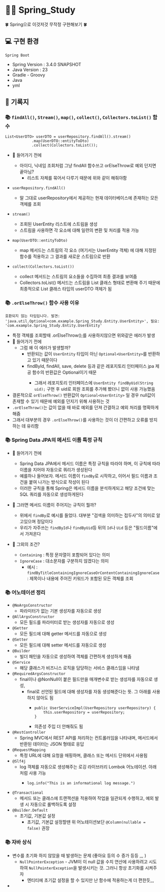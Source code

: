# 🧑‍💻 Spring_Study
🍀 Spring으로 이것저것 무작정 구현해보기 🍀

## 💻 구현 환경
`Spring Boot`
- Spring Version : 3.4.0 SNAPSHOT
- Java Version : 23
- Gradle - Groovy
- Java
- yml

## 📝 기록지
### 📚 `findAll()`, `Stream()`, `map()`, `collect()`, `Collectors.toList()` 함수
    List<UserDTO> userDTO = userRepository.findAll().stream()
                .map(UserDTO::entityToDto)
                .collect(Collectors.toList());
- 🤔 들어가기 전에
  - 아이디, 닉네임 조회처럼 그냥 findAll 함수쓰고 orElseThrow로 예외 던지면 끝아님?
    - 리스트 자체를 묶어서 다루기 때문에 위와 같이 해줘야함

- `userRepository.findAll()`
  - 말 그대로 userRepository에서 제공하는 현재 데이터베이스에 존재하는 모든 객체를 조회
- `stream()`
  - 조회된 UserEntity 리스트에 스트림을 생성
  - 스트림을 사용하면 각 요소에 대해 일련의 변환 및 처리를 적용 가능
- `map(UserDTO::entityToDto)`
  - map 메서드는 스트림의 각 요소 (여기서는 UserEntity 객체) 에 대해 지정된 함수를 적용하고 그 결과를 새로운 스트림으로 반환
- `collect(Collectors.toList())`
  - collect 메서드는 스트림의 요소들을 수집하여 최종 결과를 보여줌
  - Collectors.toList() 메서드는 스트림을 List<UserDTO> 클래스 형태로 변환해 주기 때문에 최종적으로 List<UserDTO> 클래스 타입의 userDTO 객체가 됨

### 📚 `.orElseThrow()` 함수 사용 이유
    호환되지 않는 타입입니다. 발견: 'java.util.Optional<com.example.Spring_Study.Entity.UserEntity>', 필요: 'com.example.Spring_Study.Entity.UserEntity'
- 특정 객체를 조회할때 .orElseThrow();를 사용하지않으면 위와같은 에러가 발생
- 🤔 들어가기 전에
  - 그럼 왜 이 에러가 발생할까?
    - 반환되는 값이 `UserEntity` 타입이 아닌 `Optional<UserEntity>`를 반환하고 있기 때문이다
    - findById, findAll, save, delete 등과 같은 레포지토리 인터페이스 jpa 제공 함수의 반환값은 Optional<UserEntity>이기 때문
      - 그래서 레포지토리 인터페이스에 `UserEntity findByUid(String uid);` 구현 후 uid로 회원 조회를 추가해 봤더니 없이 사용 가능했음
- 결론적으로 `orElseThrow()` 반환값이 `Optional<UserEntity>` 일 경우 null값이 존재할 수 있기 때문에 예외를 던지기 위해 사용하는 것
- `.orElseThrow()`는 값이 없을 때 바로 예외를 던져 간결하고 예외 처리를 명확하게 해줌
- 그래서 대부분의 경우 `.orElseThrow()`를 사용하는 것이 더 간편하고 오류를 방지하는 데 유리함

### 📚 Spring Data JPA의 메서드 이름 특정 규칙
- 🤔 들어가기 전에
  - Spring Data JPA에서 메서드 이름은 특정 규칙을 따라야 하며, 이 규칙에 따라 이름을 지어야 자동으로 쿼리가 생성된다 
  - 예를하나 들어보자. 메서드 이름이 `findBy`로 시작하고, 이어서 필드 이름과 조건을 붙여 나가는 방식으로 작성이 된다 
  - 이러한 규칙을 통해 Spring은 메서드 이름을 분석하게되고 해당 조건에 맞는 SQL 쿼리를 자동으로 생성하게된다

- 🤔 그러면 메서드 이름이 주어지는 규칙이 뭘까?
  - 위에서 `findBy`로 예시를 들었다. 대부분 "검색을 의미하는 접두사"의 의미로 알고있으며 정답이다
  - 우리가 자주쓰는 `findById`나 `findByUid`등 뒤의 `Id`나 `Uid` 등은 "필드이름"에서 가져온다
   
- 🤔 그외의 조건?
  - `Containing` : 특정 문자열이 포함되어 있다는 의미
  - `IgnoreCase` : 대소문자를 구분하지 않겠다는 의미
    - 예시 : `findByTitleContainingIgnoreCaseOrContentContainingIgnoreCase` : 제목이나 내용에 주어진 키워드가 포함된 모든 객체를 조회

### 📚 어노테이션 정리
- `@NoArgsConstructor`
  - 파라미터가 없는 기본 생성자를 자동으로 생성
- `@AllArgsConstructor`
  - 모든 필드를 파라미터로 받는 생성자를 자동으로 생성
- `@Getter`
  - 모든 필드에 대해 getter 메서드를 자동으로 생성
- `@Setter`
  - 모든 필드에 대해 setter 메서드를 자동으로 생성
- `@Builder`
  - 빌더 패턴을 자동으로 생성하여 객체를 간편하게 생성하게 해줌
- `@Service`
  - 해당 클래스가 비즈니스 로직을 담당하는 서비스 클래스임을 나타냄
- `@RequiredArgsConstructor`
  - final이나 @NonNull이 붙은 필드만을 매개변수로 받는 생성자를 자동으로 생성, 
    - final로 선언된 필드에 대해 생성자를 자동 생성해준다는 뜻. 그 아래를 사용하지 않아도 됨
      -     public UserServiceImpl(UserRepository userRepository) {
                this.userRepository = userRepository;
            }
      - 의존성 주입 더 안해줘도 됨
- `@RestController`
  - Spring MVC에서 REST API를 처리하는 컨트롤러임을 나타내며, 메서드에서 반환된 데이터는 JSON 형태로 응답
- `@RequestMapping`
  - 특정 URL에 대해 요청을 매핑하며, 클래스 또는 메서드 단위에서 사용됨
- `@Slf4j`
  - log 객체를 자동으로 생성해주는 로깅 라이브러리 Lombok 어노테이션. 아래처럼 사용 가능
    -     log.info("This is an informational log message.")
- `@Transactional`
  - 메서드 또는 클래스에 트랜잭션을 적용하여 작업을 일관되게 수행하고, 예외 발생 시 자동으로 롤백하도록 설정
- `@Builder.Default`
  - 초기값, 기본값 설정
    - 초기값, 기본값 설정할땐 위 어노테이션보단 `@Column(nullable = false)` 권장

### 📚 자바 상식
- 변수를 초기화 하지 않았을 때 발생하는 문제 (좋아요 등의 수 증가 등등 ,,, )
  - `NullPointerException` - JVM이 이 null 값을 수치 연산에 사용하려고 시도하여 `NullPointerException`을 발생시키는 것. 그러니 항상 초기화를 시켜주자
    - 엔티티에 초기값 설정을 할 수 있지만 난 함수에 적용하는게 더 편한듯,,,
- 